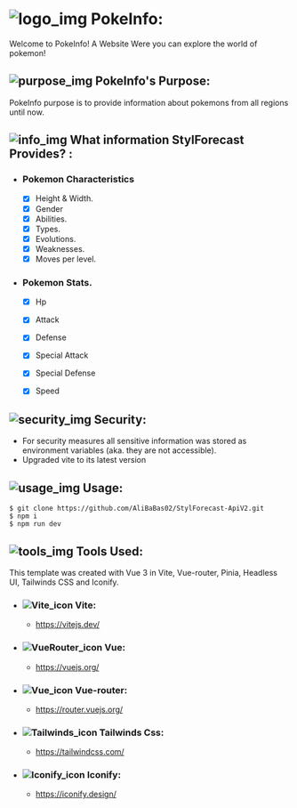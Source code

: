 # ![logo_img](https://api.iconify.design/ic:twotone-catching-pokemon.svg?color=%23bc3f20&width=35) PokeInfo:

Welcome to PokeInfo! A Website Were you can explore the world of pokemon!

## ![purpose_img](https://api.iconify.design/mdi:chat-question.svg?color=%23c2c2c2&width=20) PokeInfo's Purpose:
PokeInfo purpose is to provide information about pokemons from all regions until now.
## ![info_img](https://api.iconify.design/mdi:information-slab-box.svg?color=%2327b0ad&width=20) What information StylForecast Provides? :

- ### Pokemon Characteristics
    - [x] Height & Width.
    - [x] Gender
    - [x] Abilities.
    - [x] Types.
    - [x] Evolutions.
    - [x] Weaknesses.
    - [x] Moves per level.

- ### Pokemon Stats.
    - [X] Hp
    - [X] Attack
    - [X] Defense
    - [X] Special Attack
    - [X] Special Defense
    - [X] Speed
    

## ![security_img](https://api.iconify.design/material-symbols:security-rounded.svg?color=%23449764&width=20) Security:
- For security measures all sensitive information was stored as environment variables (aka. they are not accessible).
- Upgraded vite to its latest version

## ![usage_img](https://api.iconify.design/fluent:data-usage-settings-16-filled.svg?color=%234188be&width=20) Usage:
    $ git clone https://github.com/AliBaBas02/StylForecast-ApiV2.git
    $ npm i
    $ npm run dev

## ![tools_img](https://api.iconify.design/mdi:tools.svg?color=%23b9631d&width=20) Tools Used:
This template was created with Vue 3 in Vite, Vue-router, Pinia, Headless UI, Tailwinds CSS and Iconify.

- ### ![Vite_icon](https://api.iconify.design/logos:vitejs.svg?width=20) Vite:
    - https://vitejs.dev/
- ### ![VueRouter_icon](https://api.iconify.design/logos:vue.svg?width=20)  Vue:
    - https://vuejs.org/
- ### ![Vue_icon](https://api.iconify.design/logos:vue.svg?width=20) Vue-router:
    - https://router.vuejs.org/
- ### ![Tailwinds_icon](https://api.iconify.design/logos:tailwindcss-icon.svg?width=20) Tailwinds Css:
    - https://tailwindcss.com/
- ### ![Iconify_icon](https://api.iconify.design/logos:stoplight.svg?width=20) Iconify:
    - https://iconify.design/